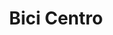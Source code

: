 ---
title: "Bici Centro"
url: /santiago-de-los-caballeros/bici-centro-avenida-bartolome-colon/
shop: bicicleta
---